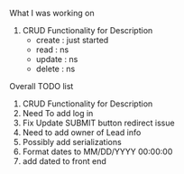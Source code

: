 What I was working on 
1) CRUD Functionality for Description
    - create : just started
    - read : ns
    - update : ns
    - delete : ns



Overall TODO list

1) CRUD Functionality for Description
2) Need To add log in
3) Fix Update SUBMIT button redirect issue
4) Need to add owner of Lead info
5) Possibly add serializations
6) Format dates to MM/DD/YYYY 00:00:00
7) add dated to front end